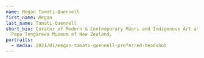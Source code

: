 ```yaml
---
name: Megan Tamati-Quennell
first_name: Megan
last_name: Tamati-Quennell
short_bio: Curator of Modern & Contemporary Māori and Indigenous Art at the Te
  Papa Tongarewa Museum of New Zealand.
portraits:
  - media: 2021/01/megan-tamati-quennell-preferred-headshot
---
```


